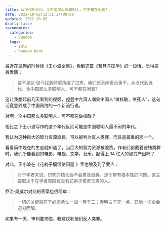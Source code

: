 ```yaml
---
title: 从汉代到近代，全中国那么多聪明人，可不都在闲着?
date: 2022-10-02T12:51:17+08:00
updated: 2022-10-02
draft: false
taxonomies:
  categories:
    - Random
  tags:
    - Idle
    - Random Book
---
```


最近在[遛狗](/content/blog/reading-while-walking-dogs.md)的时候读《王小波全集》，看到这篇《智慧与国学》的一段话，觉得振聋发聩：

> 要不是达·伽马找到好望角绕了过来，我们还真闲着没事干。从汉代到近代，全中国那么多聪明人，可不都在闲着?

这让我想起前几天看到的视频，[视频]((https://www.youtube.com/watch?v=9aHMrNexXDQ))中台湾人嘲笑中国人“做核酸，笑死人”，这句话竟意外成了中国网络的一个新流行语。

<!-- more -->

对啊，全中国那么多聪明人，可不都在做核酸？

相比之下王小波写作的这个年代反而可能是中国聪明人最不闲的年代。

我认为这种巨大的智力资源浪费，可以被判为反人类罪，而且是最重的那一个。

看看简中现在的生态就知道了，当巨大的智力资源被浪费，作者们都戴着镣铐跳舞时，我们所能看到的电影，电视，文学，音乐，配得上 14 亿人的智力产出吗？

对此，王小波在《花剌子模信使问题 》里也触及到了要点：

> 对于学者来说，研究的结论会不会累及自身，是个带有根本性的问题。这主要取决于在学者周围有没有花剌子模君王类的人。

乔治·奥威尔对此的答案也很简单：

> 一切的关键就在于必须承认一加一等于二；弄明白了这一点，其他一切全会迎刃而解。

如果有一天，审判要来临，我建议判他们反人类罪。
